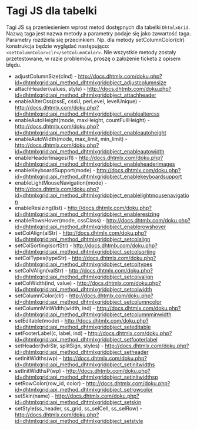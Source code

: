 # Tagi JS dla tabelki #
Tagi JS są przeniesieniem wprost metod dostępnych dla tabelki `DhtmlxGrid`. Nazwą taga jest nazwa metody a parametry podaje się jako zawartość taga. Parametry rozdziela się przecinkiem. Np. dla metody setColumnColor(clr) konstrukcja będzie wyglądać następująco: `<setColumnColor>clr</setColumnColor>`. Nie wszystkie metody zostały przetestowane, w razie problemów, proszę o założenie ticketa z opisem błędu.
  * adjustColumnSize(cInd) - http://docs.dhtmlx.com/doku.php?id=dhtmlxgrid:api_method_dhtmlxgridobject_adjustcolumnsize
  * attachHeader(values, style) - http://docs.dhtmlx.com/doku.php?id=dhtmlxgrid:api_method_dhtmlxgridobject_attachheader
  * enableAlterCss(cssE, cssU, perLevel, levelUnique) - http://docs.dhtmlx.com/doku.php?id=dhtmlxgrid:api_method_dhtmlxgridobject_enablealtercss
  * enableAutoHeight(mode, maxHeight, countFullHeight) - http://docs.dhtmlx.com/doku.php?id=dhtmlxgrid:api_method_dhtmlxgridobject_enableautoheight
  * enableAutoWidth(mode, max\_limit, min\_limit) - http://docs.dhtmlx.com/doku.php?id=dhtmlxgrid:api_method_dhtmlxgridobject_enableautowidth
  * enableHeaderImages(fl) - http://docs.dhtmlx.com/doku.php?id=dhtmlxgrid:api_method_dhtmlxgridobject_enableheaderimages
  * enableKeyboardSupport(mode) - http://docs.dhtmlx.com/doku.php?id=dhtmlxgrid:api_method_dhtmlxgridobject_enablekeyboardsupport
  * enableLightMouseNavigation(mode) - http://docs.dhtmlx.com/doku.php?id=dhtmlxgrid:api_method_dhtmlxgridobject_enablelightmousenavigation
  * enableResizing(list) - http://docs.dhtmlx.com/doku.php?id=dhtmlxgrid:api_method_dhtmlxgridobject_enableresizing
  * enableRowsHover(mode, cssClass) - http://docs.dhtmlx.com/doku.php?id=dhtmlxgrid:api_method_dhtmlxgridobject_enablerowshover
  * setColAlign(alStr) - http://docs.dhtmlx.com/doku.php?id=dhtmlxgrid:api_method_dhtmlxgridobject_setcolalign
  * setColSorting(sortStr) - http://docs.dhtmlx.com/doku.php?id=dhtmlxgrid:api_method_dhtmlxgridobject_setcolsorting
  * setColTypes(typeStr) - http://docs.dhtmlx.com/doku.php?id=dhtmlxgrid:api_method_dhtmlxgridobject_setcoltypes
  * setColVAlign(valStr) - http://docs.dhtmlx.com/doku.php?id=dhtmlxgrid:api_method_dhtmlxgridobject_setcolvalign
  * setColWidth(ind, value) - http://docs.dhtmlx.com/doku.php?id=dhtmlxgrid:api_method_dhtmlxgridobject_setcolwidth
  * setColumnColor(clr) - http://docs.dhtmlx.com/doku.php?id=dhtmlxgrid:api_method_dhtmlxgridobject_setcolumncolor
  * setColumnMinWidth(width, ind) - http://docs.dhtmlx.com/doku.php?id=dhtmlxgrid:api_method_dhtmlxgridobject_setcolumnminwidth
  * setEditable(mode) - http://docs.dhtmlx.com/doku.php?id=dhtmlxgrid:api_method_dhtmlxgridobject_seteditable
  * setFooterLabel(c, label, ind) - http://docs.dhtmlx.com/doku.php?id=dhtmlxgrid:api_method_dhtmlxgridobject_setfooterlabel
  * setHeader(hdrStr, splitSign, styles) - http://docs.dhtmlx.com/doku.php?id=dhtmlxgrid:api_method_dhtmlxgridobject_setheader
  * setInitWidths(wp) - http://docs.dhtmlx.com/doku.php?id=dhtmlxgrid:api_method_dhtmlxgridobject_setinitwidths
  * setInitWidthsP(wp) - http://docs.dhtmlx.com/doku.php?id=dhtmlxgrid:api_method_dhtmlxgridobject_setinitwidthsp
  * setRowColor(row\_id, color) - http://docs.dhtmlx.com/doku.php?id=dhtmlxgrid:api_method_dhtmlxgridobject_setrowcolor
  * setSkin(name) - http://docs.dhtmlx.com/doku.php?id=dhtmlxgrid:api_method_dhtmlxgridobject_setskin
  * setStyle(ss\_header, ss\_grid, ss\_selCell, ss\_selRow) - http://docs.dhtmlx.com/doku.php?id=dhtmlxgrid:api_method_dhtmlxgridobject_setstyle